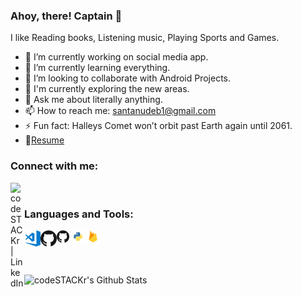 ### Ahoy, there! Captain 👋 

I like Reading books, Listening music, Playing Sports and Games.

- 🔭 I’m currently working on social media app.
- 🌱 I’m currently learning everything.
- 👯 I’m looking to collaborate with Android Projects.
- 🤔 I'm currently exploring the new areas.
- 💬 Ask me about literally anything.
- 📫 How to reach me: santanudeb1@gmail.com
- ⚡ Fun fact: Halleys Comet won’t orbit past Earth again until 2061.
- 📝[Resume](https://github.com/santanudeb/Docs/blob/master/Santanu_Deb_Resume.pdf)

### Connect with me:

[<img align="left" alt="codeSTACKr | LinkedIn" width="22px" src="https://cdn.jsdelivr.net/npm/simple-icons@v3/icons/linkedin.svg" />][linkedin]

<br />

### Languages and Tools:

[<img align="left" alt="Visual Studio Code" width="26px" src="https://raw.githubusercontent.com/github/explore/80688e429a7d4ef2fca1e82350fe8e3517d3494d/topics/visual-studio-code/visual-studio-code.png" />][linkedin]
[<img align="left" alt="GitHub" width="26px" src="https://raw.githubusercontent.com/github/explore/78df643247d429f6cc873026c0622819ad797942/topics/github/github.png" />][linkedin]
<code><img height="20" src="https://raw.githubusercontent.com/github/explore/78df643247d429f6cc873026c0622819ad797942/topics/github/github.png"></code>
<code><img height="20" src="https://raw.githubusercontent.com/github/explore/80688e429a7d4ef2fca1e82350fe8e3517d3494d/topics/python/python.png"></code>
<code><img height="20" src="https://raw.githubusercontent.com/github/explore/80688e429a7d4ef2fca1e82350fe8e3517d3494d/topics/firebase/firebase.png"></code>

<br />
<br />

<img align="left" alt="codeSTACKr's Github Stats" src="https://github-readme-stats.vercel.app/api?username=santanudeb&show_icons=true&hide_border=true" />

[linkedin]: https://www.linkedin.com/in/santanu-deb-ca/ 
